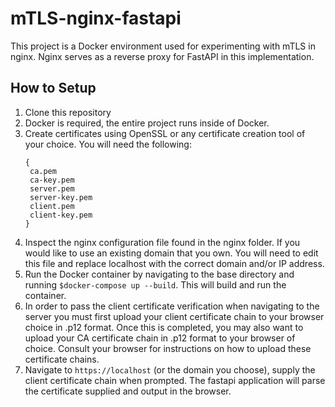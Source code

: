 # mTLS-nginx-fastapi
This project is a Docker environment used for experimenting with mTLS in nginx. Nginx serves as a reverse proxy for FastAPI in this implementation.

## How to Setup
1. Clone this repository
2. Docker is required, the entire project runs inside of Docker.
3. Create certificates using OpenSSL or any certificate creation tool of your choice. You will need the following:
   ```
   {
    ca.pem
    ca-key.pem
    server.pem
    server-key.pem
    client.pem
    client-key.pem
   }
   ```
4. Inspect the nginx configuration file found in the nginx folder. If you would like to use an existing domain that you own. You will need to edit this file and replace localhost with the correct domain and/or IP address.
5. Run the Docker container by navigating to the base directory and running `$docker-compose up --build`. This will build and run the container.
6. In order to pass the client certificate verification when navigating to the server you must first upload your client certificate chain to your browser choice in .p12 format. Once this is completed, you may also want to upload your CA certificate chain in .p12 format to your browser of choice. Consult your browser for instructions on how to upload these certificate chains.
7. Navigate to `https://localhost` (or the domain you choose), supply the client certificate chain when prompted. The fastapi application will parse the certificate supplied and output in the browser. 
